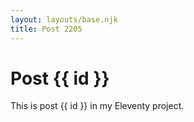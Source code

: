 ```yaml
---
layout: layouts/base.njk
title: Post 2205
---
```


# Post {{ id }}

This is post {{ id }} in my Eleventy project.
